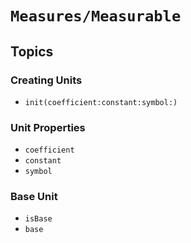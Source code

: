 # ``Measures/Measurable``

## Topics

### Creating Units

- ``init(coefficient:constant:symbol:)``

### Unit Properties

- ``coefficient``
- ``constant``
- ``symbol``

### Base Unit

- ``isBase``
- ``base``
